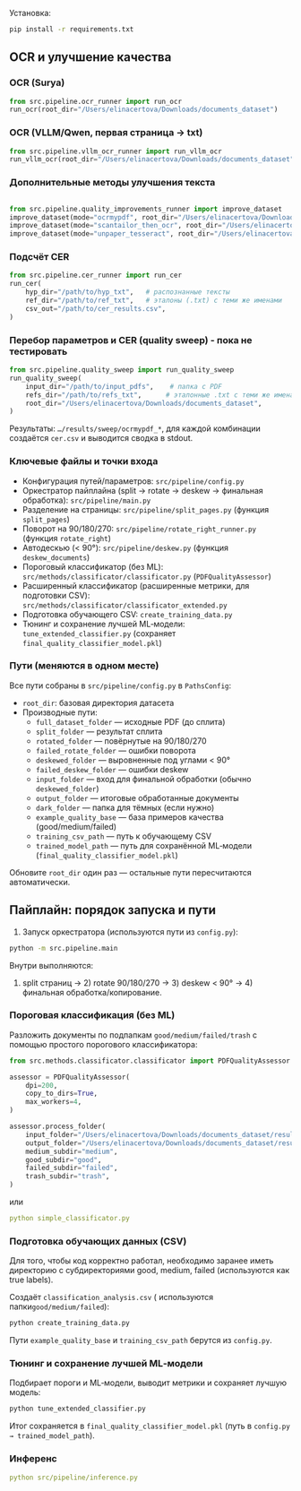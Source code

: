 Установка:
```bash
pip install -r requirements.txt
```



## OCR и улучшение качества

### OCR (Surya)
```python
from src.pipeline.ocr_runner import run_ocr
run_ocr(root_dir="/Users/elinacertova/Downloads/documents_dataset")
```

### OCR (VLLM/Qwen, первая страница → txt)
```python
from src.pipeline.vllm_ocr_runner import run_vllm_ocr
run_vllm_ocr(root_dir="/Users/elinacertova/Downloads/documents_dataset")
```

### Дополнительные методы улучшения текста

```python

from src.pipeline.quality_improvements_runner import improve_dataset
improve_dataset(mode="ocrmypdf", root_dir="/Users/elinacertova/Downloads/documents_dataset")
improve_dataset(mode="scantailor_then_ocr", root_dir="/Users/elinacertova/Downloads/documents_dataset")  # пока не работает
improve_dataset(mode="unpaper_tesseract", root_dir="/Users/elinacertova/Downloads/documents_dataset")  # пока не работает
```


### Подсчёт CER
```python
from src.pipeline.cer_runner import run_cer
run_cer(
    hyp_dir="/path/to/hyp_txt",   # распознанные тексты
    ref_dir="/path/to/ref_txt",   # эталоны (.txt) с теми же именами
    csv_out="/path/to/cer_results.csv",
)
```

### Перебор параметров и CER (quality sweep) - пока не тестировать
```python
from src.pipeline.quality_sweep import run_quality_sweep
run_quality_sweep(
    input_dir="/path/to/input_pdfs",    # папка с PDF
    refs_dir="/path/to/refs_txt",      # эталонные .txt с теми же именами
    root_dir="/Users/elinacertova/Downloads/documents_dataset",
)
```
Результаты: `…/results/sweep/ocrmypdf_*`, для каждой комбинации создаётся `cer.csv` и выводится сводка в stdout.

### Ключевые файлы и точки входа

- Конфигурация путей/параметров: `src/pipeline/config.py`
- Оркестратор пайплайна (split → rotate → deskew → финальная обработка): `src/pipeline/main.py`
- Разделение на страницы: `src/pipeline/split_pages.py` (функция `split_pages`)
- Поворот на 90/180/270: `src/pipeline/rotate_right_runner.py` (функция `rotate_right`)
- Автодескью (< 90°): `src/pipeline/deskew.py` (функция `deskew_documents`)
- Пороговый классификатор (без ML): `src/methods/classificator/classificator.py` (`PDFQualityAssessor`)
- Расширенный классификатор (расширенные метрики, для подготовки CSV): `src/methods/classificator/classificator_extended.py`
- Подготовка обучающего CSV: `create_training_data.py`
- Тюнинг и сохранение лучшей ML‑модели: `tune_extended_classifier.py` (сохраняет `final_quality_classifier_model.pkl`)

### Пути (меняются в одном месте)

Все пути собраны в `src/pipeline/config.py` в `PathsConfig`:
- `root_dir`: базовая директория датасета
- Производные пути:
  - `full_dataset_folder` — исходные PDF (до сплита)
  - `split_folder` — результат сплита
  - `rotated_folder` — повёрнутые на 90/180/270
  - `failed_rotate_folder` — ошибки поворота
  - `deskewed_folder` — выровненные под углами < 90°
  - `failed_deskew_folder` — ошибки deskew
  - `input_folder` — вход для финальной обработки (обычно `deskewed_folder`)
  - `output_folder` — итоговые обработанные документы
  - `dark_folder` — папка для тёмных (если нужно)
  - `example_quality_base` — база примеров качества (good/medium/failed)
  - `training_csv_path` — путь к обучающему CSV
  - `trained_model_path` — путь для сохранённой ML‑модели (`final_quality_classifier_model.pkl`)

Обновите `root_dir` один раз — остальные пути пересчитаются автоматически.


## Пайплайн: порядок запуска и пути

1. Запуск оркестратора (используются пути из `config.py`):
```bash
python -m src.pipeline.main
```
Внутри выполняются:
1) split страниц → 2) rotate 90/180/270 → 3) deskew < 90° → 4) финальная обработка/копирование.


### Пороговая классификация (без ML)

Разложить документы по подпапкам `good/medium/failed/trash` c помощью простого порогового классификатора:
```python
from src.methods.classificator.classificator import PDFQualityAssessor

assessor = PDFQualityAssessor(
    dpi=200,
    copy_to_dirs=True,
    max_workers=4,
)

assessor.process_folder(
    input_folder="/Users/elinacertova/Downloads/documents_dataset/results/processed",
    output_folder="/Users/elinacertova/Downloads/documents_dataset/results/output_sorted",
    medium_subdir="medium",
    good_subdir="good",
    failed_subdir="failed",
    trash_subdir="trash",
)
```
или
```yaml
python simple_classificator.py
```


### Подготовка обучающих данных (CSV)
Для того, чтобы код корректно работал, необходимо заранее иметь директорию с субдиректориями good, medium, failed (используются как true labels).

Создаёт `classification_analysis.csv`  ( используются папки`good/medium/failed`):
```bash
python create_training_data.py
```
Пути `example_quality_base` и `training_csv_path` берутся из `config.py`.

### Тюнинг и сохранение лучшей ML‑модели

Подбирает пороги и ML‑модели, выводит метрики и сохраняет лучшую модель:
```bash
python tune_extended_classifier.py
```
Итог сохраняется в `final_quality_classifier_model.pkl` (путь в `config.py → trained_model_path`).


### Инференс
```yaml
python src/pipeline/inference.py
```
